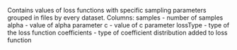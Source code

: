 Contains values of loss functions with specific sampling parameters grouped in files by every dataset.
Columns:
samples - number of samples
alpha - value of alpha parameter
c - value of  c parameter
lossType - type of the loss function
coefficients - type of coefficient distribution added to loss function